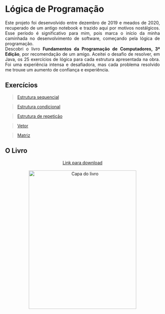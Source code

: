 # Lógica de Programação

<p align="justify">
    Este projeto foi desenvolvido entre dezembro de 2019 e meados de 2020, recuperado de um antigo notebook e trazido aqui por motivos nostálgicos. Esse período é significativo para mim, pois marca o início da minha caminhada no desenvolvimento de software, começando pela lógica de programação.
    <br>Descobri o livro <strong>Fundamentos da Programação de Computadores, 3ª Edição</strong>, por recomendação de um amigo. Aceitei o desafio de resolver, em Java, os 25 exercícios de lógica para cada estrutura apresentada na obra. Foi uma experiência intensa e desafiadora, mas cada problema resolvido me trouxe um aumento de confiança e experiência.
</p>

## Exercícios
 
> <a href="https://github.com/richardeveloper/logica-programacao/tree/master/src/br/com/estruturas/sequencial">Estrutura sequencial</a>

> <a href="https://github.com/richardeveloper/logica-programacao/tree/master/src/br/com/estruturas/condicional">Estrutura condicional</a>

> <a href="https://github.com/richardeveloper/logica-programacao/tree/master/src/br/com/estruturas/repeticao">Estrutura de repetição</a>

> <a href="https://github.com/richardeveloper/logica-programacao/tree/master/src/br/com/estruturas/vetor">Vetor</a>

> <a href="https://github.com/richardeveloper/logica-programacao/tree/master/src/br/com/estruturas/matriz">Matriz</a>

## O Livro

<div align="center">
    <a href="https://www.academia.edu/42056797/Fundamentos_da_PROGRAMA%C3%87%C3%83O_de">Link para download</a>
</div>

<br>

<div align="center">
    <img src="https://m.media-amazon.com/images/I/51WF5qbOslL.jpg" height=450 width=350 alt="Capa do livro">
</div>
